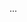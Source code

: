 <!--
    Add a summary for the release here.

    If you don't change this message, or if this file is empty, the release
    will not be created. -->
...
